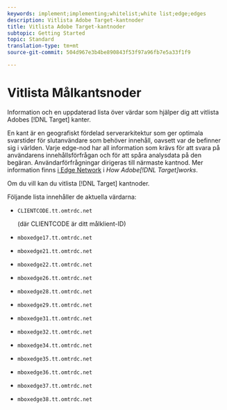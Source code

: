 ```yaml
---
keywords: implement;implementing;whitelist;white list;edge;edges
description: Vitlista Adobe Target-kantnoder
title: Vitlista Adobe Target-kantnoder
subtopic: Getting Started
topic: Standard
translation-type: tm+mt
source-git-commit: 504d967e3b4be890843f53f97a96fb7e5a33f1f9

---
```



# Vitlista Målkantsnoder

Information och en uppdaterad lista över värdar som hjälper dig att vitlista Adobes [!DNL Target] kanter.

En kant är en geografiskt fördelad serverarkitektur som ger optimala svarstider för slutanvändare som behöver innehåll, oavsett var de befinner sig i världen. Varje edge-nod har all information som krävs för att svara på användarens innehållsförfrågan och för att spåra analysdata på den begäran. Användarförfrågningar dirigeras till närmaste kantnod. Mer information finns [i Edge Network](/help/c-intro/how-target-works.md#concept_0AE2ED8E9DE64288A8B30FCBF1040934) i *How Adobe[!DNL Target]works*.

Om du vill kan du vitlista [!DNL Target] kantnoder.

Följande lista innehåller de aktuella värdarna:

* `CLIENTCODE.tt.omtrdc.net`

   (där CLIENTCODE är ditt målklient-ID)

* `mboxedge17.tt.omtrdc.net`
* `mboxedge21.tt.omtrdc.net`
* `mboxedge22.tt.omtrdc.net`
* `mboxedge26.tt.omtrdc.net`
* `mboxedge28.tt.omtrdc.net`
* `mboxedge29.tt.omtrdc.net`
* `mboxedge31.tt.omtrdc.net`
* `mboxedge32.tt.omtrdc.net`
* `mboxedge34.tt.omtrdc.net`
* `mboxedge35.tt.omtrdc.net`
* `mboxedge36.tt.omtrdc.net`
* `mboxedge37.tt.omtrdc.net`
* `mboxedge38.tt.omtrdc.net`